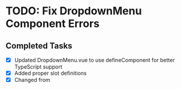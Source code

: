 # TODO: Fix DropdownMenu Component Errors

## Completed Tasks
- [x] Updated DropdownMenu.vue to use defineComponent for better TypeScript support
- [x] Added proper slot definitions
- [x] Changed from <script setup> to traditional Vue 3 composition API
- [x] Verified that all errors are resolved in CodeCanvas.vue

## Remaining Tasks
- [ ] Test the dropdown functionality
- [ ] Ensure the component works correctly in the application

## Notes
- Changed DropdownMenu component from <script setup> to defineComponent to resolve TypeScript slot recognition issues
- The component now properly exports a Vue component with slots
